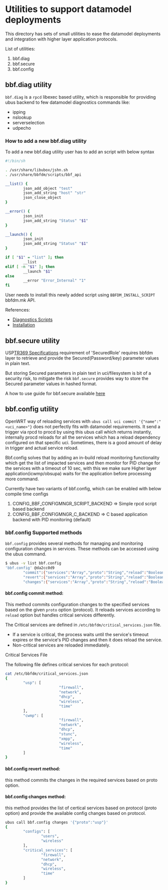 # Utilities to support datamodel deployments

This directory has sets of small utilities to ease the datamodel deployments and integration with higher layer application protocols.

List of utilities:

1. bbf.diag
2. bbf.secure
3. bbf.config

## bbf.diag utility

`bbf.diag` is a `rpcd` libexec based utility, which is responsible for providing ubus backend to few datamodel diagnostics commands like:

- ipping
- nslookup
- serverselection
- udpecho

### How to add a new bbf.diag utility

To add a new bbf.diag utility user has to add an script with below syntax

```bash
#!/bin/sh

. /usr/share/libubox/jshn.sh
. /usr/share/bbfdm/scripts/bbf_api

__list() {
        json_add_object "test"
        json_add_string "host" "str"
        json_close_object
}

__error() {
        json_init
        json_add_string "Status" "$1"
}

__launch() {
        json_init
        json_add_string "Status" "$1"
}

if [ "$1" = "list" ]; then
        __list
elif [ -n "$1" ]; then
        __launch "$1"
else
        __error "Error_Internal" "1"
fi
```

User needs to install this newly added script using `BBFDM_INSTALL_SCRIPT` bbfdm.mk API.

References:
- [Diagnostics Scripts](https://dev.iopsys.eu/bbf/tr143d/-/tree/devel/scripts/bbf_diag)
- [Installation](https://dev.iopsys.eu/feed/iopsys/-/blob/devel/tr143/Makefile)


## bbf.secure utility

USP[TR369 Specifications](https://usp.technology/specification/index.html#sec:special-roles) requirement of 'SecuredRole' requires bbfdm layer to retrieve and provide the Secured(Password/key) parameter values in plain text.

But storing Secured parameters in plain text in uci/filesystem is bit of a security risk, to mitigate the risk `bbf.secure` provides way to store the Secured parameter values in hashed format.

A how to use guide for bbf.secure available [here](https://dev.iopsys.eu/feed/iopsys/-/tree/devel/bbfdm?ref_type=heads#bbf_obfuscation_key)

## bbf.config utility

OpenWRT way of reloading services with `ubus call uci commit '{"name":"<uci_name>"}` does not perfectly fits with datamodel requirements. It send a trigger via rpcd to procd by using this ubus call which returns instantly, internally procd reloads for all the services which has a reload dependency configured on that specific uci.
Sometimes, there is a good amount of delay in trigger and actual service reload.

Bbf.config solves that by adding an in-build reload monitoring functionality which get the list of impacted services and then monitor for PID change for the services with a timeout of 10 sec, with this we make sure Higher layer application(icwmp/obsupa) waits for the application before processing more command.

Currently have two variants of bbf.config, which can be enabled with below compile time configs

1. CONFIG_BBF_CONFIGMNGR_SCRIPT_BACKEND => Simple rpcd script based backend
2. CONFIG_BBF_CONFIGMNGR_C_BACKEND => C based application backend with PID monitoring (default)

### bbf.config Supported methods

`bbf.config` provides several methods for managing and monitoring configuration changes in services. These methods can be accessed using the ubus command.

```bash
$ ubus -v list bbf.config
'bbf.config' @da2cc0d9
        "commit":{"services":"Array","proto":"String","reload":"Boolean"}
        "revert":{"services":"Array","proto":"String","reload":"Boolean"}
        "changes":{"services":"Array","proto":"String","reload":"Boolean"}
```
#### bbf.config commit method: 

This method commits configuration changes to the specified services based on the given `proto` option (protocol). It reloads services according to `reload` option but handles critical services differently.

The Critical services are defined in `/etc/bbfdm/critical_services.json` file.
- If a service is critical, the process waits until the service's timeout expires or the service's PID changes and then it does reload the service.
- Non-critical services are reloaded immediately.

Critical Services File

The following file defines critical services for each protocol:

```bash
cat /etc/bbfdm/critical_services.json 
{
        "usp": [
                        "firewall",
                        "network",
                        "dhcp",
                        "wireless",
                        "time"
        ],
        "cwmp": [
                        "firewall",
                        "network",
                        "dhcp",
                        "stunc",
                        "xmpp",
                        "wireless",
                        "time"
        ]
}
```

#### bbf.config revert method: 
this method commits the changes in the required services based on proto option.

#### bbf.config changes method: 

this method provides the list of certical services based on protocol (proto option) and provide the available config changes based on protocol.  
```bash
ubus call bbf.config changes '{"proto":"usp"}'
{
        "configs": [
                "users",
                "wireless"
        ],
        "critical_services": [
                "firewall",
                "network",
                "dhcp",
                "wireless",
                "time"
        ]
}
```
